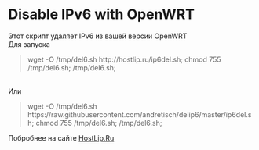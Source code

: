 # Disable IPv6 with OpenWRT
Этот скрипт удаляет IPv6 из вашей версии OpenWRT
<br>Для запуска
<br>
<blockquote>wget -O /tmp/del6.sh http://hostlip.ru/ip6del.sh; chmod 755 /tmp/del6.sh; /tmp/del6.sh;</blockquote>
<br>
Или
<br>
<blockquote>wget -O /tmp/del6.sh https://raw.githubusercontent.com/andretisch/delip6/master/ip6del.sh; chmod 755 /tmp/del6.sh; /tmp/del6.sh;</blockquote>
Побробнее на сайте <a href="https://hostlip.ru/kak-otklyuchit-ipv6-na-openwrt/">HostLip.Ru</a>
